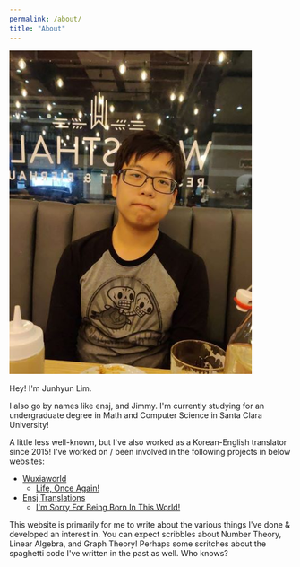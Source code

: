 ```yaml
---
permalink: /about/
title: "About"
---
```


![Image of Myself](../assets/images/memyselfni.jpg)

Hey! I'm Junhyun Lim. 

I also go by names like ensj, and Jimmy. I'm currently studying for an undergraduate degree in Math and Computer Science in Santa Clara University!

A little less well-known, but I've also worked as a Korean-English translator since 2015! I've worked on / been involved in the following projects in below websites:
- [Wuxiaworld](https://www.wuxiaworld.com/)
  - [Life, Once Again!](https://www.wuxiaworld.com/novel/life-once-again)
- [Ensj Translations](https://ensjtrans.com/)
  - [I'm Sorry For Being Born In This World!](https://www.amazon.com/Sorry-Being-Born-This-World-ebook/dp/B07HFTYNDD/ref=sr_1_1?dchild=1&keywords=Im+sorry+for+being+born&qid=1599399817&sr=8-1)

This website is primarily for me to write about the various things I've done & developed an interest in. You can expect scribbles about Number Theory, Linear Algebra, and Graph Theory! Perhaps some scritches about the spaghetti code I've written in the past as well. Who knows?